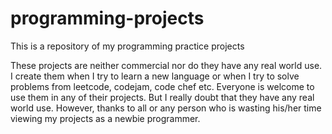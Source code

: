 # programming-projects
This is a repository of my programming practice projects

These projects are neither commercial nor do they have any real world use.
I create them when I try to learn a new language or when I try to solve problems from leetcode, codejam, code chef etc.
Everyone is welcome to use them in any of their projects. But I really doubt that they have any real world use.
However, thanks to all or any person who is wasting his/her time viewing my projects as a newbie programmer.
